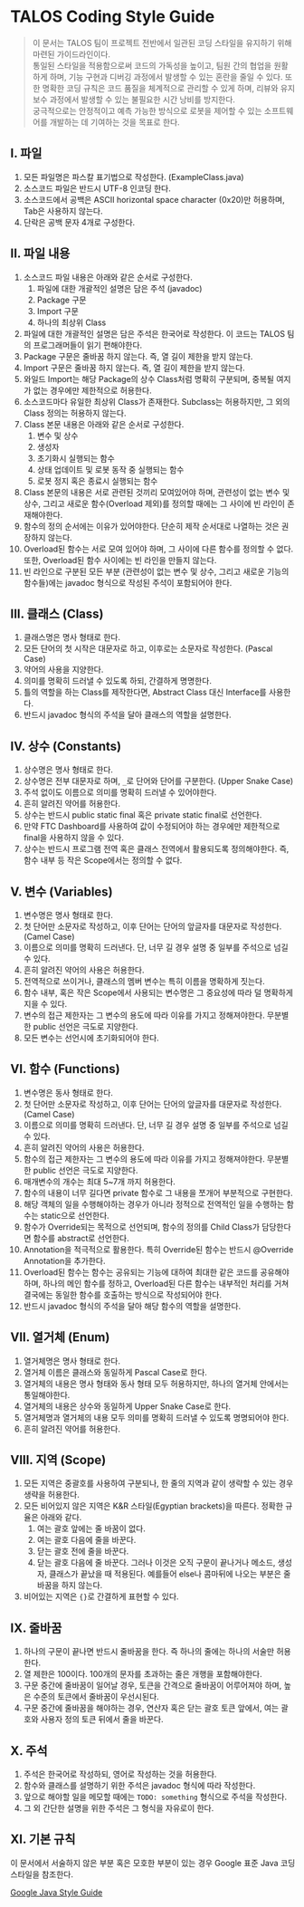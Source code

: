 # TALOS Coding Style Guide

> 이 문서는 TALOS 팀이 프로젝트 전반에서 일관된 코딩 스타일을 유지하기 위해 마련된 가이드라인이다.     
> 통일된 스타일을 적용함으로써 코드의 가독성을 높이고, 팀원 간의 협업을 원활하게 하며, 기능 구현과 디버깅 과정에서 발생할 수 있는 혼란을 줄일 수 있다. 또한 명확한 코딩 규칙은 코드 품질을 체계적으로 관리할 수 있게 하며, 리뷰와 유지보수 과정에서 발생할 수 있는 불필요한 시간 낭비를 방지한다.     
> 궁극적으로는 안정적이고 예측 가능한 방식으로 로봇을 제어할 수 있는 소프트웨어를 개발하는 데 기여하는 것을 목표로 한다.     

## I. 파일
1. 모든 파일명은 파스칼 표기법으로 작성한다. (ExampleClass.java)
2. 소스코드 파일은 반드시 UTF-8 인코딩 한다.
3. 소스코드에서 공백은 ASCII horizontal space character (0x20)만 허용하며, Tab은 사용하지 않는다.
4. 단락은 공백 문자 4개로 구성한다.

## II. 파일 내용
1. 소스코드 파일 내용은 아래와 같은 순서로 구성한다.
   1. 파일에 대한 개괄적인 설명은 담은 주석 (javadoc)
   2. Package 구문
   3. Import 구문
   4. 하나의 최상위 Class
2. 파일에 대한 개괄적인 설명은 담은 주석은 한국어로 작성한다. 이 코드는 TALOS 팀의 프로그래머들이 읽기 편해야한다.
3. Package 구문은 줄바꿈 하지 않는다. 즉, 열 길이 제한을 받지 않는다.
4. Import 구문은 줄바꿈 하지 않는다. 즉, 열 길이 제한을 받지 않는다.
5. 와일드 Import는 해당 Package의 상수 Class처럼 명확히 구분되며, 중복될 여지가 없는 경우에만 제한적으로 허용한다.
6. 소스코드마다 유일한 최상위 Class가 존재한다. Subclass는 허용하지만, 그 외의 Class 정의는 허용하지 않는다.
7. Class 본문 내용은 아래와 같은 순서로 구성한다.
   1. 변수 및 상수
   2. 생성자
   3. 초기화시 실행되는 함수
   4. 상태 업데이트 및 로봇 동작 중 실행되는 함수
   5. 로봇 정지 혹은 종료시 실행되는 함수
8. Class 본문의 내용은 서로 관련된 것끼리 모여있어야 하며, 관련성이 없는 변수 및 상수, 그리고 새로운 함수(Overload 제외)를 정의할 때에는 그 사이에 빈 라인이 존재해야한다.
9. 함수의 정의 순서에는 이유가 있어야한다. 단순히 제작 순서대로 나열하는 것은 권장하지 않는다.
10. Overload된 함수는 서로 모여 있어야 하며, 그 사이에 다른 함수를 정의할 수 없다. 또한, Overload된 함수 사이에는 빈 라인을 만들지 않는다.
11. 빈 라인으로 구분된 모든 부분 (관련성이 없는 변수 및 상수, 그리고 새로운 기능의 함수들)에는 javadoc 형식으로 작성된 주석이 포함되어야 한다.

## III. 클래스 (Class)
1. 클래스명은 명사 형태로 한다.
2. 모든 단어의 첫 시작은 대문자로 하고, 이후로는 소문자로 작성한다. (Pascal Case)
3. 약어의 사용을 지양한다.
4. 의미를 명확히 드러낼 수 있도록 하되, 간결하게 명명한다.
5. 틀의 역할을 하는 Class를 제작한다면, Abstract Class 대신 Interface를 사용한다.
6. 반드시 javadoc 형식의 주석을 달아 클래스의 역할을 설명한다.

## IV. 상수 (Constants)
1. 상수명은 명사 형태로 한다.
2. 상수명은 전부 대문자로 하며, `_`로 단어와 단어를 구분한다. (Upper Snake Case)
3. 주석 없이도 이름으로 의미를 명확히 드러낼 수 있어야한다.
4. 흔히 알려진 약어를 허용한다.
5. 상수는 반드시 public static final 혹은 private static final로 선언한다.
6. 만약 FTC Dashboard를 사용하여 값이 수정되어야 하는 경우에만 제한적으로 final을 사용하지 않을 수 있다.
7. 상수는 반드시 프로그램 전역 혹은 클래스 전역에서 활용되도록 정의해야한다. 즉, 함수 내부 등 작은 Scope에서는 정의할 수 없다.

## V. 변수 (Variables)
1. 변수명은 명사 형태로 한다.
2. 첫 단어만 소문자로 작성하고, 이후 단어는 단어의 앞글자를 대문자로 작성한다. (Camel Case)
3. 이름으로 의미를 명확히 드러낸다. 단, 너무 길 경우 설명 중 일부를 주석으로 넘길 수 있다.
4. 흔히 알려진 약어의 사용은 허용한다.
5. 전역적으로 쓰이거나, 클래스의 멤버 변수는 특히 이름을 명확하게 짓는다.
6. 함수 내부, 혹은 작은 Scope에서 사용되는 변수명은 그 중요성에 따라 덜 명확하게 지을 수 있다.
7. 변수의 접근 제한자는 그 변수의 용도에 따라 이유를 가지고 정해져야한다. 무분별한 public 선언은 극도로 지양한다.
8. 모든 변수는 선언시에 초기화되어야 한다.

## VI. 함수 (Functions)
1. 변수명은 동사 형태로 한다.
2. 첫 단어만 소문자로 작성하고, 이후 단어는 단어의 앞글자를 대문자로 작성한다. (Camel Case)
3. 이름으로 의미를 명확히 드러낸다. 단, 너무 길 경우 설명 중 일부를 주석으로 넘길 수 있다.
4. 흔히 알려진 약어의 사용은 허용한다.
5. 함수의 접근 제한자는 그 변수의 용도에 따라 이유를 가지고 정해져야한다. 무분별한 public 선언은 극도로 지양한다.
6. 매개변수의 개수는 최대 5~7개 까지 허용한다.
7. 함수의 내용이 너무 길다면 private 함수로 그 내용을 쪼개어 부분적으로 구현한다.
8. 해당 객체의 일을 수행해야하는 경우가 아니라 정적으로 전역적인 일을 수행하는 함수는 static으로 선언한다.
9. 함수가 Override되는 목적으로 선언되며, 함수의 정의를 Child Class가 담당한다면 함수를 abstract로 선언한다.
10. Annotation을 적극적으로 활용한다. 특히 Override된 함수는 반드시 @Override Annotation을 추가한다.
11. Overload된 함수는 함수는 공유되는 기능에 대하여 최대한 같은 코드를 공유해야하며, 하나의 메인 함수를 정하고, Overload된 다른 함수는 내부적인 처리를 거쳐 결국에는 동일한 함수를 호출하는 방식으로 작성되어야 한다.
12. 반드시 javadoc 형식의 주석을 달아 해당 함수의 역할을 설명한다.

## VII. 열거체 (Enum)
1. 열거체명은 명사 형태로 한다.
2. 열거체 이름은 클래스와 동일하게 Pascal Case로 한다.
3. 열거체의 내용은 명사 형태와 동사 형태 모두 허용하지만, 하나의 열거체 안에서는 통일해야한다.
4. 열거체의 내용은 상수와 동일하게 Upper Snake Case로 한다.
5. 열거체명과 열거체의 내용 모두 의미를 명확히 드러낼 수 있도록 명명되어야 한다.
6. 흔히 알려진 약어를 허용한다.

## VIII. 지역 (Scope)
1. 모든 지역은 중괄호를 사용하여 구분되나, 한 줄의 지역과 같이 생략할 수 있는 경우 생략을 허용한다.
2. 모든 비어있지 않은 지역은 K&R 스타일(Egyptian brackets)을 따른다. 정확한 규율은 아래와 같다.
   1. 여는 괄호 앞에는 줄 바꿈이 없다.
   2. 여는 괄호 다음에 줄을 바꾼다.
   3. 닫는 괄호 전에 줄을 바꾼다.
   4. 닫는 괄호 다음에 줄 바꾼다. 그러나 이것은 오직 구문이 끝나거나 메소드, 생성자, 클래스가 끝났을 때 적용된다. 예를들어 else나 콤마뒤에 나오는 부분은 줄 바꿈을 하지 않는다.
3. 비어있는 지역은 `{}`로 간결하게 표현할 수 있다.

## IX. 줄바꿈
1. 하나의 구문이 끝나면 반드시 줄바꿈을 한다. 즉 하나의 줄에는 하나의 서술만 허용한다.
2. 열 제한은 100이다. 100개의 문자를 초과하는 줄은 개행을 포함해야한다.
3. 구문 중간에 줄바꿈이 일어날 경우, 토큰을 간격으로 줄바꿈이 어루어져야 하며, 높은 수준의 토큰에서 줄바꿈이 우선시된다.
4. 구문 중간에 줄바꿈을 해야하는 경우, 연산자 혹은 닫는 괄호 토큰 앞에서, 여는 괄호와 사용자 정의 토큰 뒤에서 줄을 바꾼다.

## X. 주석
1. 주석은 한국어로 작성하되, 영어로 작성하는 것을 허용한다.
2. 함수와 클래스를 설명하기 위한 주석은 javadoc 형식에 따라 작성한다.
3. 앞으로 해야할 일을 메모할 때에는 `TODO: something` 형식으로 주석을 작성한다.
4. 그 외 간단한 설명을 위한 주석은 그 형식을 자유로이 한다.

## XI. 기본 규칙
이 문서에서 서술하지 않은 부분 혹은 모호한 부분이 있는 경우
Google 표준 Java 코딩 스타일을 참조한다.

[Google Java Style Guide](https://google.github.io/styleguide/javaguide.html)
